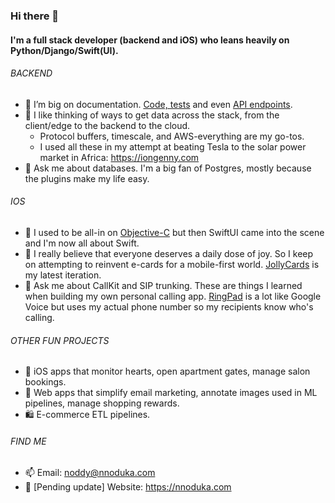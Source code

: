 ### Hi there 👋

<!--
**nceruchalu/nceruchalu** is a ✨ _special_ ✨ repository because its `README.md` (this file) appears on your GitHub profile.

Here are some ideas to get you started:

- 🔭 I’m currently working on ...
- 🌱 I’m currently learning ...
- 👯 I’m looking to collaborate on ...
- 🤔 I’m looking for help with ...
- 💬 Ask me about ...
- 📫 How to reach me: ...
- 😄 Pronouns: ...
- ⚡ Fun fact: ...
-->

#### I'm a full stack developer (backend and iOS) who leans heavily on Python/Django/Swift(UI).

###### BACKEND
- 🔭 I’m big on documentation. [Code, tests](https://github.com/nceruchalu/gravvy-server/blob/master/gravvy/apps/account/models.py) and even [API endpoints](https://jolly.cards/api/v1/).
- 🤔 I like thinking of ways to get data across the stack, from the client/edge to the backend to the cloud.
  + Protocol buffers, timescale, and AWS-everything are my go-tos.
  + I used all these in my attempt at beating Tesla to the solar power market in Africa: https://iongenny.com
- 💬 Ask me about databases. I'm a big fan of Postgres, mostly because the plugins make my life easy.

###### IOS
- 🌱 I used to be all-in on [Objective-C](https://github.com/nceruchalu/gravvy-ios) but then SwiftUI came into the scene and I'm now all about Swift.
- 🔭 I really believe that everyone deserves a daily dose of joy. So I keep on attempting to reinvent e-cards for a mobile-first world. [JollyCards](https://jolly.cards) is my latest iteration.
- 💬 Ask me about CallKit and SIP trunking. These are things I learned when building my own personal calling app. [RingPad](https://ringpad.co) is a lot like Google Voice but uses my actual phone number so my recipients know who's calling.

###### OTHER FUN PROJECTS
- 💛 iOS apps that monitor hearts, open apartment gates, manage salon bookings.
- 💌 Web apps that simplify email marketing, annotate images used in ML pipelines, manage shopping rewards.
- 🛍 E-commerce ETL pipelines.

###### FIND ME
- 📫 Email: noddy@nnoduka.com
- 🚜 [Pending update] Website: https://nnoduka.com
